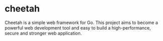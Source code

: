 # cheetah
Cheetah is a simple web framework for Go. This project aims to become a powerful  web development tool and easy to build a high-performance, secure and stronger web application.
